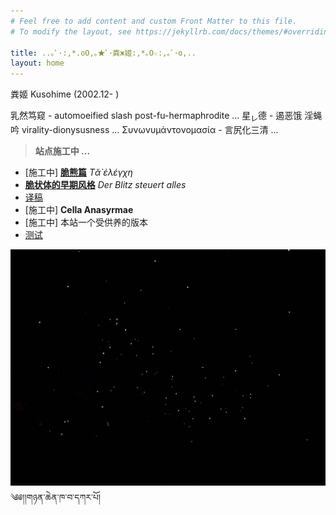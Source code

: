 ```yaml
---
# Feel free to add content and custom Front Matter to this file.
# To modify the layout, see https://jekyllrb.com/docs/themes/#overriding-theme-defaults

title: ..｡ﾟ·:,*.oO,｡★ﾟ･粪ж姬:,*｡O☆:,｡ﾟ･o,..
layout: home
---
```

粪姬 Kusohime (2002.12- )

乳然笃窥 - automoeified slash post-fu-hermaphrodite ...
星<sub>レ</sub>德 - 遏恶饿 淫蝇吟 virality-dionysusness ...
Συνωνυμἀντονομασία - 言尻化三清 ...

> __站点施工中 ...__

- [施工中] [**脆熊篇**]({{kusohime.xyz}}/cxp/contents/) *Tᾰ̀ ἐλέγχη*
- [**脆状体的早期风格**](https://t.me/schitzkomm) *Der Blitz steuert alles*
- [译稿](https://mi-tian-gong.gitbook.io/yi-gao/)
- [施工中] **Cella Anasyrmae**
- [施工中] 本站一个受供养的版本
- [测试]({{kusohime.xyz}}/tests/)

![雪山](https://github.com/kusohime/kusohime.github.io/raw/main/docs/pictures/Weixin%20Image_20231027012225.jpg)
༄༅།།གཉན་ཆེན་ཁ་བ་དཀར་པོ།
